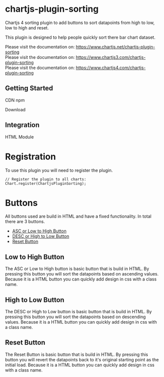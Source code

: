 # chartjs-plugin-sorting
Chartjs 4 sorting plugin to add buttons to sort datapoints from high to low, low to high and reset. 

This plugin is designed to help people quickly sort there bar chart dataset. 

Please visit the documentation on: https://www.chartjs.net/chartjs-plugin-sorting<br>
Please visit the documentation on: https://www.chartjs3.com/chartjs-plugin-sorting<br>
Please visit the documentation on: https://www.chartjs4.com/chartjs-plugin-sorting<br>


## Getting Started
CDN
npm

Download

## Integration
HTML
Module

# Registration

To use this plugin you will need to register the plugin. 

```
// Register the plugin to all charts:
Chart.register(ChartjsPluginSorting);
```

# Buttons

All buttons used are build in HTML and have a fixed functionality. In total there are 3 buttons. 
- [ASC or Low to High Button](#low-to-high-button)
- [DESC or High to Low Button](#high-to-low-button)
- [Reset Button](#reset-button)

## Low to High Button

The ASC or Low to High button is basic button that is build in HTML. By pressing this button you will sort the datapoints based on ascending values. Because it is a HTML button you can quickly add design in css with a class name. 

## High to Low Button

The DESC or High to Low button is basic button that is build in HTML. By pressing this button you will sort the datapoints based on descending values. Because it is a HTML button you can quickly add design in css with a class name. 

## Reset Button

The Reset Button is basic button that is build in HTML. By pressing this button you will revert the datapoints back to it's original starting point as the initial load. Because it is a HTML button you can quickly add design in css with a class name. 
  
